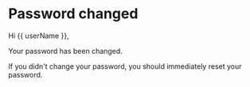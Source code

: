 # Password changed

Hi {{ userName }},

Your password has been changed.

If you didn't change your password, you should immediately reset your password.
